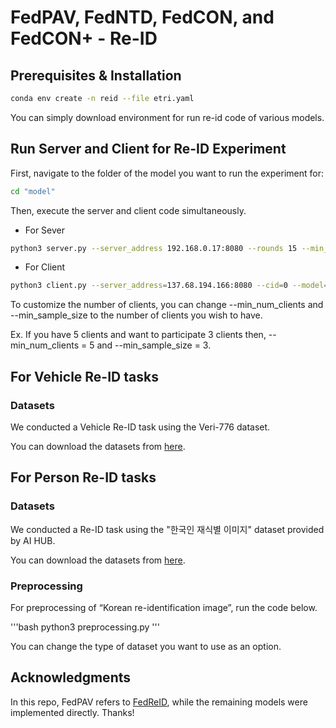 # FedPAV, FedNTD, FedCON, and FedCON+ - Re-ID

## Prerequisites & Installation

```bash
conda env create -n reid --file etri.yaml
```

You can simply download environment for run re-id code of various models.
  
  
## Run Server and Client for Re-ID Experiment

First, navigate to the folder of the model you want to run the experiment for:

```bash
cd "model"
```
Then, execute the server and client code simultaneously.
  
  
* For Sever

```bash
python3 server.py --server_address 192.168.0.17:8080 --rounds 15 --min_num_clients "Number of client" --min_sample_size "Minimum number of participating clinets" --model ResNet50
```
  
  
* For Client

```bash
python3 client.py --server_address=137.68.194.166:8080 --cid=0 --model=ResNet50 --batch_size "batch size"
```

To customize the number of clients, you can change --min_num_clients and --min_sample_size to the number of clients you wish to have.

Ex. If you have 5 clients and want to participate 3 clients then, --min_num_clients = 5 and --min_sample_size = 3.
  
  
## For Vehicle Re-ID tasks

### Datasets

We conducted a Vehicle Re-ID task using the Veri-776 dataset.

You can download the datasets from [here](https://vehiclereid.github.io/VeRi/).
  
  
## For Person Re-ID tasks

### Datasets

We conducted a Re-ID task using the "한국인 재식별 이미지" dataset provided by AI HUB.

You can download the datasets from [here](https://aihub.or.kr/aidata/7977).
  
  
### Preprocessing 

For preprocessing of “Korean re-identification image”, run the code below.

'''bash
python3 preprocessing.py
'''

You can change the type of dataset you want to use as an option.
  
  
## Acknowledgments

In this repo, FedPAV refers to [FedReID](https://github.com/cap-ntu/FedReID), while the remaining models were implemented directly. Thanks!


